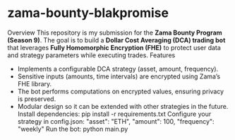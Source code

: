 # zama-bounty-blakpromise
Overview This repository is my submission for the **Zama Bounty Program (Season 9)**.   The goal is to build a **Dollar Cost Averaging (DCA) trading bot** that leverages **Fully Homomorphic Encryption (FHE)** to protect user data and strategy parameters while executing trades.
Features
- Implements a configurable DCA strategy (asset, amount, frequency).  
- Sensitive inputs (amounts, time intervals) are encrypted using Zama’s FHE library.  
- The bot performs computations on encrypted values, ensuring privacy is preserved.  
- Modular design so it can be extended with other strategies in the future.  
Install dependencies:
pip install -r requirements.txt
Configure your strategy in config.json:
  "asset": "ETH",
  "amount": 100,
  "frequency": "weekly"
Run the bot:
python main.py



